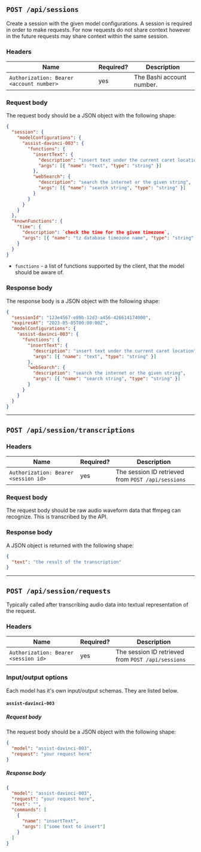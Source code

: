 ## `POST /api/sessions`

Create a session with the given model configurations. A session is required in
order to make requests. For now requests do not share context however in the
future requests may share context within the same session.

### Headers

| Name                                     | Required? | Description               |
| ---------------------------------------- | --------- | ------------------------- |
| `Authorization: Bearer <account number>` | yes       | The Bashi account number. |

### Request body

The request body should be a JSON object with the following shape:

```json
{
  "session": {
    "modelConfigurations": {
      "assist-davinci-003": {
        "functions": {
          "insertText": {
            "description": "insert text under the current caret location",
            "args": [{ "name": "text", "type": "string" }]
          },
          "webSearch": {
            "description": "search the internet or the given string",
            "args": [{ "name": "search string", "type": "string" }]
          }
        }
      }
    }
  },
  "knownFunctions": {
    "time": {
      "description": `check the time for the given timezone`,
      "args": [{ "name": "tz database timezone name", "type": "string" }]
    }
  }
}
```

- `functions` - a list of functions supported by the client, that the model should
  be aware of.

### Response body

The response body is a JSON object with the following shape:

```json
{
  "sessionId": "123e4567-e89b-12d3-a456-426614174000",
  "expiresAt": "2023-05-05T00:00:00Z",
  "modelConfigurations": {
    "assist-davinci-003": {
      "functions": {
        "insertText": {
          "description": "insert text under the current caret location",
          "args": [{ "name": "text", "type": "string" }]
        },
        "webSearch": {
          "description": "search the internet or the given string",
          "args": [{ "name": "search string", "type": "string" }]
        }
      }
    }
  }
}
```

---

## `POST /api/session/transcriptions`

### Headers

| Name                                 | Required? | Description                                        |
| ------------------------------------ | --------- | -------------------------------------------------- |
| `Authorization: Bearer <session id>` | yes       | The session ID retrieved from `POST /api/sessions` |

### Request body

The request body should be raw audio waveform data that ffmpeg can recognize. This is transcribed by the API.

### Response body

A JSON object is returned with the following shape:

```json
{
  "text": "the result of the transcription"
}
```

---

## `POST /api/session/requests`

Typically called after transcribing audio data into textual representation of
the request.

### Headers

| Name                                 | Required? | Description                                        |
| ------------------------------------ | --------- | -------------------------------------------------- |
| `Authorization: Bearer <session id>` | yes       | The session ID retrieved from `POST /api/sessions` |

### Input/output options

Each model has it's own input/output schemas. They are listed below.

#### `assist-davinci-003`

##### Request body

The request body should be a JSON object with the following shape:

```json
{
  "model": "assist-davinci-003",
  "request": "your request here"
}
```

##### Response body

```json
{
  "model": "assist-davinci-003",
  "request": "your request here",
  "text": "",
  "commands": [
    {
      "name": "insertText",
      "args": ["some text to insert"]
    }
  ]
}
```
